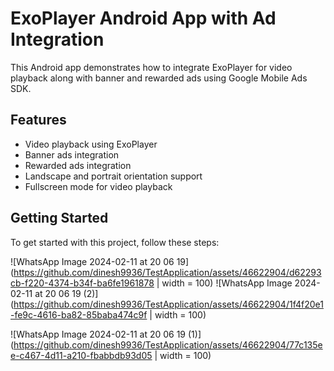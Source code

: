 # ExoPlayer Android App with Ad Integration

This Android app demonstrates how to integrate ExoPlayer for video playback along with banner and rewarded ads using Google Mobile Ads SDK.

## Features

- Video playback using ExoPlayer
- Banner ads integration
- Rewarded ads integration
- Landscape and portrait orientation support
- Fullscreen mode for video playback

## Getting Started

To get started with this project, follow these steps:

![WhatsApp Image 2024-02-11 at 20 06 19](https://github.com/dinesh9936/TestApplication/assets/46622904/d62293cb-f220-4374-b34f-ba6fe1961878 | width = 100)
![WhatsApp Image 2024-02-11 at 20 06 19 (2)](https://github.com/dinesh9936/TestApplication/assets/46622904/1f4f20e1-fe9c-4616-ba82-85baba474c9f | width = 100)

![WhatsApp Image 2024-02-11 at 20 06 19 (1)](https://github.com/dinesh9936/TestApplication/assets/46622904/77c135ee-c467-4d11-a210-fbabbdb93d05 | width = 100)
